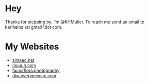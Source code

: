 # Hey

Thanks for stepping by. I’m @KHMuller. To reach me send an email to karlheinz \at gmail \dot com.

# My Websites
- [simaec.net](https://www.simaec.net "Web Publishing")
- [muuuh.com](https://muuuh.com "Wildlife Tales")
- [faunaflora.photography](https://faunaflora.photography "Fauna &amp; Flora Photography")
- [discoverymexico.com](https://www.discoverymexico.com "Discovery Mexico")

